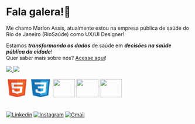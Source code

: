 # Fala galera!👋
Me chamo Marlon Assis, atualmente estou na empresa pública de saúde do Rio de Janeiro (RioSaúde) como UX/UI Designer!   

Estamos ***transformando os dados*** de saúde em ***decisões na saúde pública da cidade***!  
Quer saber mais sobre nós? [Acesse aqui](https://jeantorre.github.io/riosaude_nucleo_bi/)!

<div align="">
  <a href="https://github.com/marlonassisdv">
    <img height="160em" src="https://github-readme-stats.vercel.app/api?username=marlonassisdv&include_all_commits=true&show_icons=true&theme=dark&hide_border=false&show_owner=true"/>
    <img height="160em" src="https://github-readme-stats.vercel.app/api/top-langs/?username=marlonassisdv&theme=dark&hide_border=false&&layout=compact"/>
  </a>
</div>

<div style="display: inline_block"><br>
  <img align="center" height="50" width="60" src="https://raw.githubusercontent.com/devicons/devicon/master/icons/html5/html5-original.svg">
  <img align="center" height="50" width="60" src="https://raw.githubusercontent.com/devicons/devicon/master/icons/css3/css3-original.svg">
  <img align="center" height="50" width="60" src="https://cdn.jsdelivr.net/gh/devicons/devicon/icons/git/git-original.svg" />
  <img align="center" height="50" width="60" src="https://raw.githubusercontent.com/microsoft/PowerBI-Icons/2bf1c982fb24528eee1559a96a25eb534c175cfd/SVG/Power-BI.svg" />
  <img align="center" height="50" width="60" src="https://cdn.jsdelivr.net/gh/devicons/devicon@latest/icons/figma/figma-original.svg" />

</div>

#

[![Linkedin](https://img.shields.io/badge/LinkedIn-0077B5?style=for-the-badge&logo=linkedin&logoColor=white)](https://www.linkedin.com/in/marlon-assis-910484192/)
[![Instagram](https://img.shields.io/badge/Instagram-E4405F?style=for-the-badge&logo=instagram&logoColor=white)](https://www.instagram.com/marlondv_assis/)
[![Gmail](https://img.shields.io/badge/Gmail-D14836?style=for-the-badge&logo=gmail&logoColor=white)](mailto:marlonassis.riosaude@gmail.com)

